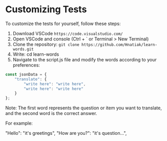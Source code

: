 <h1>Customizing Tests</h1>
To customize the tests for yourself, follow these steps:

1. Download VSCode ```https://code.visualstudio.com/```
2. Open VSCode and console (Ctrl + ` or Terminal > New Terminal)
3. Clone the repository:
```git clone https://github.com/Hnatiak/learn-words.git```
4. Write: cd learn-words
5. Navigate to the script.js file and modify the words according to your preferences:

```javascript
const jsonData = {
    "translate": {
        "write here": "write here",
        "write here": "write here"
    }
};
```

Note: The first word represents the question or item you want to translate, and the second word is the correct answer.

For example:

"Hello": "it's greetings",
"How are you?": "it's question...",
